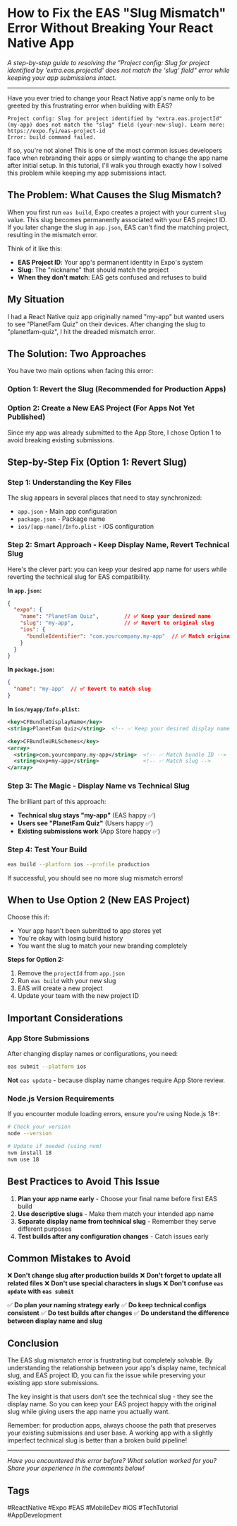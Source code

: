 # How to Fix the EAS "Slug Mismatch" Error Without Breaking Your React Native App

*A step-by-step guide to resolving the "Project config: Slug for project identified by 'extra.eas.projectId' does not match the 'slug' field" error while keeping your app submissions intact.*

---

Have you ever tried to change your React Native app's name only to be greeted by this frustrating error when building with EAS?

```
Project config: Slug for project identified by "extra.eas.projectId" (my-app) does not match the "slug" field (your-new-slug). Learn more: https://expo.fyi/eas-project-id
Error: build command failed.
```

If so, you're not alone! This is one of the most common issues developers face when rebranding their apps or simply wanting to change the app name after initial setup. In this tutorial, I'll walk you through exactly how I solved this problem while keeping my app submissions intact.

## The Problem: What Causes the Slug Mismatch?

When you first run `eas build`, Expo creates a project with your current `slug` value. This slug becomes permanently associated with your EAS project ID. If you later change the slug in `app.json`, EAS can't find the matching project, resulting in the mismatch error.

Think of it like this:
- **EAS Project ID**: Your app's permanent identity in Expo's system
- **Slug**: The "nickname" that should match the project
- **When they don't match**: EAS gets confused and refuses to build

## My Situation

I had a React Native quiz app originally named "my-app" but wanted users to see "PlanetFam Quiz" on their devices. After changing the slug to "planetfam-quiz", I hit the dreaded mismatch error.

## The Solution: Two Approaches

You have two main options when facing this error:

### Option 1: Revert the Slug (Recommended for Production Apps)
### Option 2: Create a New EAS Project (For Apps Not Yet Published)

Since my app was already submitted to the App Store, I chose Option 1 to avoid breaking existing submissions.

## Step-by-Step Fix (Option 1: Revert Slug)

### Step 1: Understanding the Key Files

The slug appears in several places that need to stay synchronized:

- `app.json` - Main app configuration
- `package.json` - Package name
- `ios/[app-name]/Info.plist` - iOS configuration

### Step 2: Smart Approach - Keep Display Name, Revert Technical Slug

Here's the clever part: you can keep your desired app name for users while reverting the technical slug for EAS compatibility.

**In `app.json`:**
```json
{
  "expo": {
    "name": "PlanetFam Quiz",        // ✅ Keep your desired name
    "slug": "my-app",                // ✅ Revert to original slug
    "ios": {
      "bundleIdentifier": "com.yourcompany.my-app"  // ✅ Match original
    }
  }
}
```

**In `package.json`:**
```json
{
  "name": "my-app"  // ✅ Revert to match slug
}
```

**In `ios/myapp/Info.plist`:**
```xml
<key>CFBundleDisplayName</key>
<string>PlanetFam Quiz</string>  <!-- ✅ Keep your desired display name -->

<key>CFBundleURLSchemes</key>
<array>
  <string>com.yourcompany.my-app</string>  <!-- ✅ Match bundle ID -->
  <string>exp+my-app</string>              <!-- ✅ Match slug -->
</array>
```

### Step 3: The Magic - Display Name vs Technical Slug

The brilliant part of this approach:
- **Technical slug stays "my-app"** (EAS happy ✅)
- **Users see "PlanetFam Quiz"** (Users happy ✅)
- **Existing submissions work** (App Store happy ✅)

### Step 4: Test Your Build

```bash
eas build --platform ios --profile production
```

If successful, you should see no more slug mismatch errors!

## When to Use Option 2 (New EAS Project)

Choose this if:
- Your app hasn't been submitted to app stores yet
- You're okay with losing build history
- You want the slug to match your new branding completely

**Steps for Option 2:**
1. Remove the `projectId` from `app.json`
2. Run `eas build` with your new slug
3. EAS will create a new project
4. Update your team with the new project ID

## Important Considerations

### App Store Submissions
After changing display names or configurations, you need:
```bash
eas submit --platform ios
```

**Not** `eas update` - because display name changes require App Store review.

### Node.js Version Requirements
If you encounter module loading errors, ensure you're using Node.js 18+:
```bash
# Check your version
node --version

# Update if needed (using nvm)
nvm install 18
nvm use 18
```

## Best Practices to Avoid This Issue

1. **Plan your app name early** - Choose your final name before first EAS build
2. **Use descriptive slugs** - Make them match your intended app name
3. **Separate display name from technical slug** - Remember they serve different purposes
4. **Test builds after any configuration changes** - Catch issues early

## Common Mistakes to Avoid

❌ **Don't change slug after production builds**
❌ **Don't forget to update all related files**
❌ **Don't use special characters in slugs**
❌ **Don't confuse `eas update` with `eas submit`**

✅ **Do plan your naming strategy early**
✅ **Do keep technical configs consistent**
✅ **Do test builds after changes**
✅ **Do understand the difference between display name and slug**

## Conclusion

The EAS slug mismatch error is frustrating but completely solvable. By understanding the relationship between your app's display name, technical slug, and EAS project ID, you can fix the issue while preserving your existing app store submissions.

The key insight is that users don't see the technical slug - they see the display name. So you can keep your EAS project happy with the original slug while giving users the app name you actually want.

Remember: for production apps, always choose the path that preserves your existing submissions and user base. A working app with a slightly imperfect technical slug is better than a broken build pipeline!

---

*Have you encountered this error before? What solution worked for you? Share your experience in the comments below!*

## Tags
#ReactNative #Expo #EAS #MobileDev #iOS #TechTutorial #AppDevelopment
